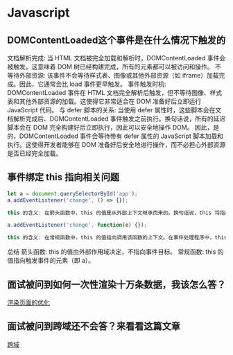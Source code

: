 # Javascript

## DOMContentLoaded这个事件是在什么情况下触发的

文档解析完成: 当 HTML 文档被完全加载和解析时，DOMContentLoaded 事件会被触发。这意味着 DOM 树已经构建完成，所有的元素都可以被访问和操作。
不等待外部资源: 该事件不会等待样式表、图像或其他外部资源（如 iframe）加载完成。因此，它通常会比 load 事件更早触发。
事件触发时机: DOMContentLoaded 事件在 HTML 文档完全解析后触发，但不等待图像、样式表和其他外部资源的加载。这使得它非常适合在 DOM 准备好后立即运行 JavaScript 代码。
与 defer 脚本的关系: 当使用 defer 属性时，这些脚本会在文档解析完成后、DOMContentLoaded 事件触发之前执行。换句话说，所有的延迟脚本会在 DOM 完全构建好后立即执行，因此可以安全地操作 DOM。
因此，是的，DOMContentLoaded 事件会等待带有 defer 属性的 JavaScript 脚本加载和执行。这使得开发者能够在 DOM 准备好后安全地进行操作，而不必担心外部资源是否已经完全加载。

## 事件绑定 this 指向相关问题

``` javascript
let a = document.querySelectorById('app');
a.addEventListener('change', () => {});

this 的含义: 在箭头函数中，this 的值是从外部上下文继承而来的。换句话说，this 将指向定义箭头函数时的上下文，而不是事件目标（即触发事件的元素）。因此，如果在这个箭头函数内部使用 this，它将指向包含该代码的作用域（例如，可能是全局对象或包含该代码的其他对象）。
```

``` javascript
a.addEventListener('change', function(e) {});

this 的含义: 在常规函数中，this 的值指向调用该函数的上下文。在事件处理程序中，this 通常指向触发事件的元素，即在这个例子中是 a（即 #app 元素）。因此，在这个函数内部使用 this 时，它将引用触发 change 事件的元素。
```

总结
箭头函数: this 的值由外部作用域决定，不指向事件目标。
常规函数: this 的值指向触发事件的元素（即 a）。

## 面试被问到如何一次性渲染十万条数据，我该怎么答？

[渲染页面的优化](https://juejin.cn/post/7420248650607902757)

## 面试被问到跨域还不会答？来看看这篇文章

[跨域](https://juejin.cn/post/7418085899719294976)

